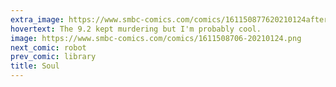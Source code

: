 ```yaml
---
extra_image: https://www.smbc-comics.com/comics/161150877620210124after.png
hovertext: The 9.2 kept murdering but I'm probably cool.
image: https://www.smbc-comics.com/comics/1611508706-20210124.png
next_comic: robot
prev_comic: library
title: Soul
---
```


